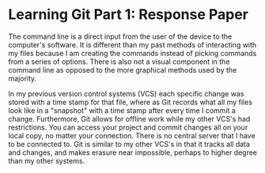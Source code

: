 # Learning Git Part 1: Response Paper

The command line is  a direct input from the user of the device  to 
the  computer's software. It is different than my past methods of 
interacting with my files because I am creating the commands instead 
of picking commands from a series of options. There is also not a visual 
component in the command line as opposed to the more graphical methods 
used by the majority.

In my previous version control systems (VCS) each specific change was 
stored with a time stamp for that file, where as Git records what 
all my files look like in a "snapshot" with a time stamp after every 
time I commit a change. Furthermore, Git allows for offline work while 
my other VCS's had restrictions. You can access your 
project and commit changes all on your local copy, no matter your 
connection. There is no central server that I have to be connected to. 
Git is similar to my other VCS's in that it tracks all data and changes,
and makes erasure near impossible, perhaps to higher degree than my 
other systems.

